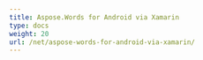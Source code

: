 ```yaml
---
title: Aspose.Words for Android via Xamarin
type: docs
weight: 20
url: /net/aspose-words-for-android-via-xamarin/
---
```




